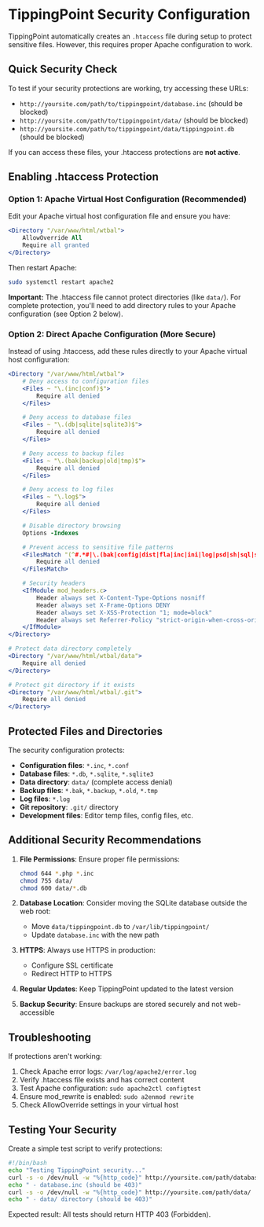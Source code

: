 # TippingPoint Security Configuration

TippingPoint automatically creates an `.htaccess` file during setup to protect sensitive files. However, this requires proper Apache configuration to work.

## Quick Security Check

To test if your security protections are working, try accessing these URLs:
- `http://yoursite.com/path/to/tippingpoint/database.inc` (should be blocked)
- `http://yoursite.com/path/to/tippingpoint/data/` (should be blocked) 
- `http://yoursite.com/path/to/tippingpoint/data/tippingpoint.db` (should be blocked)

If you can access these files, your .htaccess protections are **not active**.

## Enabling .htaccess Protection

### Option 1: Apache Virtual Host Configuration (Recommended)

Edit your Apache virtual host configuration file and ensure you have:

```apache
<Directory "/var/www/html/wtbal">
    AllowOverride All
    Require all granted
</Directory>
```

Then restart Apache:
```bash
sudo systemctl restart apache2
```

**Important:** The .htaccess file cannot protect directories (like `data/`). For complete protection, you'll need to add directory rules to your Apache configuration (see Option 2 below).

### Option 2: Direct Apache Configuration (More Secure)

Instead of using .htaccess, add these rules directly to your Apache virtual host configuration:

```apache
<Directory "/var/www/html/wtbal">
    # Deny access to configuration files
    <Files ~ "\.(inc|conf)$">
        Require all denied
    </Files>

    # Deny access to database files
    <Files ~ "\.(db|sqlite|sqlite3)$">
        Require all denied
    </Files>

    # Deny access to backup files
    <Files ~ "\.(bak|backup|old|tmp)$">
        Require all denied
    </Files>

    # Deny access to log files
    <Files ~ "\.log$">
        Require all denied
    </Files>

    # Disable directory browsing
    Options -Indexes

    # Prevent access to sensitive file patterns
    <FilesMatch "(^#.*#|\.(bak|config|dist|fla|inc|ini|log|psd|sh|sql|sw[op])|~)$">
        Require all denied
    </FilesMatch>

    # Security headers
    <IfModule mod_headers.c>
        Header always set X-Content-Type-Options nosniff
        Header always set X-Frame-Options DENY
        Header always set X-XSS-Protection "1; mode=block"
        Header always set Referrer-Policy "strict-origin-when-cross-origin"
    </IfModule>
</Directory>

# Protect data directory completely
<Directory "/var/www/html/wtbal/data">
    Require all denied
</Directory>

# Protect git directory if it exists
<Directory "/var/www/html/wtbal/.git">
    Require all denied
</Directory>
```

## Protected Files and Directories

The security configuration protects:

- **Configuration files**: `*.inc`, `*.conf`
- **Database files**: `*.db`, `*.sqlite`, `*.sqlite3`
- **Data directory**: `data/` (complete access denial)
- **Backup files**: `*.bak`, `*.backup`, `*.old`, `*.tmp`
- **Log files**: `*.log`
- **Git repository**: `.git/` directory
- **Development files**: Editor temp files, config files, etc.

## Additional Security Recommendations

1. **File Permissions**: Ensure proper file permissions:
   ```bash
   chmod 644 *.php *.inc
   chmod 755 data/
   chmod 600 data/*.db
   ```

2. **Database Location**: Consider moving the SQLite database outside the web root:
   - Move `data/tippingpoint.db` to `/var/lib/tippingpoint/`
   - Update `database.inc` with the new path

3. **HTTPS**: Always use HTTPS in production:
   - Configure SSL certificate
   - Redirect HTTP to HTTPS

4. **Regular Updates**: Keep TippingPoint updated to the latest version

5. **Backup Security**: Ensure backups are stored securely and not web-accessible

## Troubleshooting

If protections aren't working:

1. Check Apache error logs: `/var/log/apache2/error.log`
2. Verify .htaccess file exists and has correct content
3. Test Apache configuration: `sudo apache2ctl configtest`
4. Ensure mod_rewrite is enabled: `sudo a2enmod rewrite`
5. Check AllowOverride settings in your virtual host

## Testing Your Security

Create a simple test script to verify protections:

```bash
#!/bin/bash
echo "Testing TippingPoint security..."
curl -s -o /dev/null -w "%{http_code}" http://yoursite.com/path/database.inc
echo " - database.inc (should be 403)"
curl -s -o /dev/null -w "%{http_code}" http://yoursite.com/path/data/
echo " - data/ directory (should be 403)"
```

Expected result: All tests should return HTTP 403 (Forbidden).